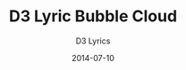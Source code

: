 ---
title: D3 Lyric Bubble Cloud
subtitle: D3 Lyrics
layout: default
modal-id: 12
date: 2014-07-10
img: bubble.png
thumbnail: bubble.png
alt: image-alt
project-date: April 2014
client: Start Bootstrap
category: Web Development
description: D3, Angular
link: https://lyric-sentiment-app.herokuapp.com/

---